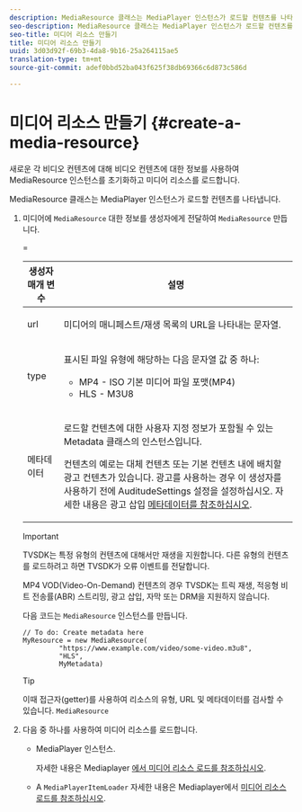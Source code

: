 ```yaml
---
description: MediaResource 클래스는 MediaPlayer 인스턴스가 로드할 컨텐츠를 나타냅니다.
seo-description: MediaResource 클래스는 MediaPlayer 인스턴스가 로드할 컨텐츠를 나타냅니다.
seo-title: 미디어 리소스 만들기
title: 미디어 리소스 만들기
uuid: 3d03d92f-69b3-4da8-9b16-25a264115ae5
translation-type: tm+mt
source-git-commit: adef0bbd52ba043f625f38db69366c6d873c586d

---
```



# 미디어 리소스 만들기 {#create-a-media-resource}

새로운 각 비디오 컨텐츠에 대해 비디오 컨텐츠에 대한 정보를 사용하여 MediaResource 인스턴스를 초기화하고 미디어 리소스를 로드합니다.

MediaResource 클래스는 MediaPlayer 인스턴스가 로드할 컨텐츠를 나타냅니다.

1. 미디어에 `MediaResource` 대한 정보를 생성자에게 전달하여 `MediaResource` 만듭니다.

   <table id="table_DD0D5D9129D54F73881399B9B4FF546A"> 
    <thead> 
      <tr> 
      <th colname="col1" class="entry"> 생성자 매개 변수 </th> 
      <th colname="col2" class="entry"> 설명 </th> 
      </tr>
    </thead>
    =<tbody> 
      <tr> 
      <td colname="col1"><span class="codeph"> url</span> </td> 
      <td colname="col2"> <p>미디어의 매니페스트/재생 목록의 URL을 나타내는 문자열. </p> </td> 
      </tr> 
      <tr> 
      <td colname="col1"><span class="codeph"> type</span> </td> 
      <td colname="col2"> <p>표시된 파일 유형에 해당하는 다음 문자열 값 중 하나: 
        <ul id="ul_7512E90B7B294EF9BFBA2D68DE678CBB"> 
        <li id="li_AA84434E84184A3D909552794B425ABD"><span class="codeph"> MP4</span> - ISO 기본 미디어 파일 포맷(MP4) </li> 
        <li id="li_8A2F3752569344B59EE30303A8393488"><span class="codeph"> HLS</span> - M3U8 </li> 
        </ul> </p> </td> 
      </tr> 
      <tr> 
      <td colname="col1"><span class="codeph"> 메타데이터</span> </td> 
      <td colname="col2"> <p>로드할 컨텐츠에 대한 <span class="codeph"> 사용자</span> 지정 정보가 포함될 수 있는 Metadata 클래스의 인스턴스입니다. </p> <p>컨텐츠의 예로는 대체 컨텐츠 또는 기본 컨텐츠 내에 배치할 광고 컨텐츠가 있습니다. 광고를 사용하는 경우 이 생성자를 사용하기 <span class="codeph"> 전에 AuditudeSettings</span> 설정을 설정하십시오. 자세한 내용은 광고 삽입 <a href="../../../tvsdk-1.4-for-desktop-hls/ad-insertion/ad-insertion-metadata/c-psdk-dhls-1.4-ad-insertion-metadata.md" format="dita" scope="local"> 메타데이터를 참조하십시오</a>. </p> </td> 
      </tr> 
    </tbody> 
   </table>

   >[!IMPORTANT]
   >
   >TVSDK는 특정 유형의 컨텐츠에 대해서만 재생을 지원합니다. 다른 유형의 컨텐츠를 로드하려고 하면 TVSDK가 오류 이벤트를 전달합니다.
   >
   >MP4 VOD(Video-On-Demand) 컨텐츠의 경우 TVSDK는 트릭 재생, 적응형 비트 전송률(ABR) 스트리밍, 광고 삽입, 자막 또는 DRM을 지원하지 않습니다.

   다음 코드는 `MediaResource` 인스턴스를 만듭니다.

   ```
   // To do: Create metadata here
   MyResource = new MediaResource(
            "https://www.example.com/video/some-video.m3u8", 
            "HLS",
            MyMetadata)
   ```

   >[!TIP]
   >
   >이때 접근자(getter)를 사용하여 리소스의 유형, URL 및 메타데이터를 검사할 수 있습니다. `MediaResource`

1. 다음 중 하나를 사용하여 미디어 리소스를 로드합니다.

   * MediaPlayer 인스턴스.

      자세한 내용은 Mediaplayer [에서 미디어 리소스 로드를 참조하십시오](../../../tvsdk-1.4-for-desktop-hls/t-psdk-dhls-1.4-configure/c-psdk-dhls-1.4-mediaplayer-initialize-for-video/t-psdk-dhls-1.4-media-resource-load.md).
   * A `MediaPlayerItemLoader` 자세한 내용은 Mediaplayer에서 [미디어 리소스 로드를 참조하십시오](../../../tvsdk-1.4-for-desktop-hls/t-psdk-dhls-1.4-configure/c-psdk-dhls-1.4-mediaplayer-initialize-for-video/t-psdk-dhls-1.4-media-resource-load.md).

